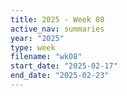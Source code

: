 ```yaml
---
title: 2025 - Week 08
active_nav: summaries
year: "2025"
type: week
filename: "wk08"
start_date: "2025-02-17"
end_date: "2025-02-23"
---
```

